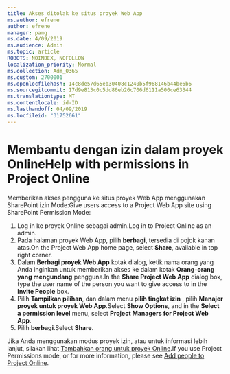 ```yaml
---
title: Akses ditolak ke situs proyek Web App
ms.author: efrene
author: efrene
manager: pamg
ms.date: 4/09/2019
ms.audience: Admin
ms.topic: article
ROBOTS: NOINDEX, NOFOLLOW
localization_priority: Normal
ms.collection: Adm_O365
ms.custom: 2700001
ms.openlocfilehash: 14c8de57d65eb30408c1240b5f968146b44be6b6
ms.sourcegitcommit: 17d9e813c0c5dd86eb26c706d6111a500ce63344
ms.translationtype: MT
ms.contentlocale: id-ID
ms.lasthandoff: 04/09/2019
ms.locfileid: "31752661"
---
```

# <a name="help-with-permissions-in-project-online"></a><span data-ttu-id="904fb-102">Membantu dengan izin dalam proyek Online</span><span class="sxs-lookup"><span data-stu-id="904fb-102">Help with permissions in Project Online</span></span>

<span data-ttu-id="904fb-103">Memberikan akses pengguna ke situs proyek Web App menggunakan SharePoint izin Mode:</span><span class="sxs-lookup"><span data-stu-id="904fb-103">Give users access to a Project Web App site using SharePoint Permission Mode:</span></span>

1. <span data-ttu-id="904fb-104">Log in ke proyek Online sebagai admin.</span><span class="sxs-lookup"><span data-stu-id="904fb-104">Log in to Project Online as an admin.</span></span>
2. <span data-ttu-id="904fb-105">Pada halaman proyek Web App, pilih **berbagi**, tersedia di pojok kanan atas.</span><span class="sxs-lookup"><span data-stu-id="904fb-105">On the Project Web App home page, select **Share**, available in top right corner.</span></span>
3. <span data-ttu-id="904fb-106">Dalam **Berbagi proyek Web App** kotak dialog, ketik nama orang yang Anda inginkan untuk memberikan akses ke dalam kotak **Orang-orang yang mengundang** pengguna.</span><span class="sxs-lookup"><span data-stu-id="904fb-106">In the **Share Project Web App** dialog box, type the user name of the person you want to give access to in the **Invite People** box.</span></span>
4. <span data-ttu-id="904fb-107">Pilih **Tampilkan pilihan**, dan dalam menu **pilih tingkat izin** , pilih **Manajer proyek untuk proyek Web App**.</span><span class="sxs-lookup"><span data-stu-id="904fb-107">Select **Show Options**, and in the **Select a permission level** menu, select **Project Managers for Project Web App**.</span></span>
5. <span data-ttu-id="904fb-108">Pilih **berbagi**.</span><span class="sxs-lookup"><span data-stu-id="904fb-108">Select **Share**.</span></span>

<span data-ttu-id="904fb-109">Jika Anda menggunakan modus proyek izin, atau untuk informasi lebih lanjut, silakan lihat [Tambahkan orang untuk proyek Online](https://docs.microsoft.com/projectonline/step-2-add-people-to-project-online).</span><span class="sxs-lookup"><span data-stu-id="904fb-109">If you use Project Permissions mode, or for more information, please see [Add people to Project Online](https://docs.microsoft.com/projectonline/step-2-add-people-to-project-online).</span></span>


  

